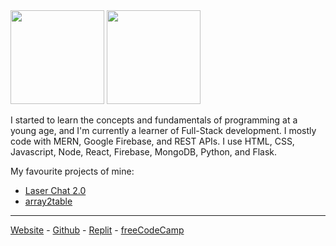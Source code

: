 <img height="150" src="https://github-readme-stats.vercel.app/api?username=eesazahed&include_all_commits=true&show_icons=true&theme=dark" />
<img height="150" src="https://github-readme-stats.vercel.app/api/top-langs/?username=eesazahed&theme=dark&layout=compact" />

I started to learn the concepts and fundamentals of programming at a young age, and I'm currently a learner of Full-Stack development. I mostly code with MERN, Google Firebase, and REST APIs. I use HTML, CSS, Javascript, Node, React, Firebase, MongoDB, Python, and Flask.

My favourite projects of mine:

- [Laser Chat 2.0](https://github.com/eesazahed/laser-chat-2.0)
- [array2table](https://github.com/eesazahed/array2table)

<hr>

[Website](https://eesa.zahed.ca) - [Github](https://github.com/eesazahed) - [Replit](https://replit.com/@eesazahed) - [freeCodeCamp](https://forum.freecodecamp.org/u/eesa/)
